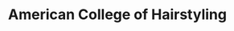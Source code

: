 ---
title: "American College of Hairstyling"
url: /cedar-rapids/american-college-of-hairstyling/
shop: hairdresser
---
